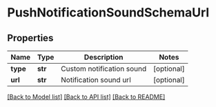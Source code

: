 # PushNotificationSoundSchemaUrl

## Properties
Name | Type | Description | Notes
------------ | ------------- | ------------- | -------------
**type** | **str** | Custom notification sound | [optional] 
**url** | **str** | Notification sound url | [optional] 

[[Back to Model list]](../README.md#documentation-for-models) [[Back to API list]](../README.md#documentation-for-api-endpoints) [[Back to README]](../README.md)


